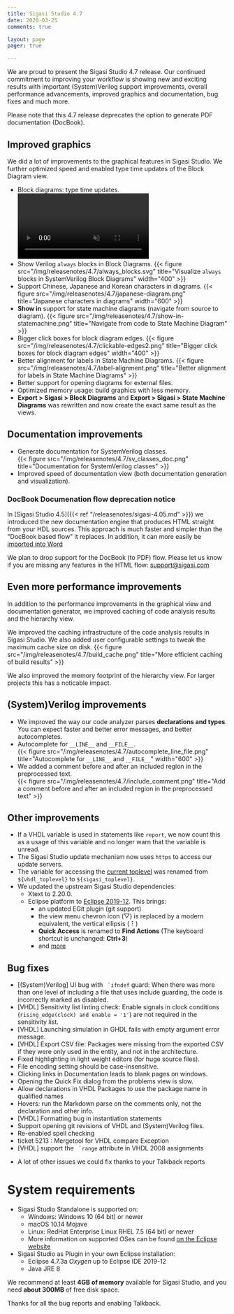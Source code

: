 ```yaml
---
title: Sigasi Studio 4.7
date: 2020-03-25
comments: true

layout: page
pager: true

---
```

We are proud to present the Sigasi Studio 4.7 release. Our continued commitment to improving your workflow is showing new and exciting results with important (System)Verilog support improvements, overall performance advancements, improved graphics and documentation, bug fixes and much more.

Please note that this 4.7 release deprecates the option to generate PDF documentation (DocBook).

## Improved graphics

We did a lot of improvements to the graphical features in Sigasi Studio. We further optimized speed and enabled type time updates of the Block Diagram view.

* Block diagrams: type time updates.
<video loop=true autoplay=true muted=true><source src="/img/releasenotes/4.7/type_time_block_diagram.mp4" type="video/mp4" ></video>
* Show Verilog `always` blocks in Block Diagrams.
{{< figure src="/img/releasenotes/4.7/always_blocks.svg" title="Visualize `always` blocks in SystemVerilog Block Diagrams" width="400" >}}
* Support Chinese, Japanese and Korean characters in diagrams.
{{< figure src="/img/releasenotes/4.7/japanese-diagram.png" title="Japanese characters in diagrams" width="600" >}}
* **Show in** support for state machine diagrams (navigate from source to diagram).
{{< figure src="/img/releasenotes/4.7/show-in-statemachine.png" title="Navigate from code to State Machine Diagram" >}}
* Bigger click boxes for block diagram edges.
{{< figure src="/img/releasenotes/4.7/clickable-edges2.png" title="Bigger click boxes for block diagram edges" width="400" >}}
* Better alignment for labels in State Machine Diagrams.
{{< figure src="/img/releasenotes/4.7/label-alignment.png" title="Better alignment for labels in State Machine Diagrams" >}}
* Better support for opening diagrams for external files.
* Optimized memory usage: build graphics with less memory.
* **Export > Sigasi > Block Diagrams** and **Export > Sigasi > State Machine Diagrams** was rewritten and now create the exact same result as the views.

## Documentation improvements

* Generate documentation for SystemVerilog classes.  
{{< figure src="/img/releasenotes/4.7/sv_classes_doc.png" title="Documentation for SystemVerilog classes" >}}
* Improved speed of documentation view (both documentation generation and visualization).


### DocBook Documenation flow deprecation notice

In [Sigasi Studio 4.5]({{< ref "/releasenotes/sigasi-4.05.md" >}}) we introduced the new documentation engine that produces HTML straight from your HDL sources. This approach is much faster and simpler than the "DocBook based flow" it replaces. In addition, it can more easily be [imported into Word](/tech/scale-diagrams-in-word)

We plan to drop support for the DocBook (to PDF) flow. Please let us know if you are missing any features in the HTML flow: <support@sigasi.com>


## Even more performance improvements

In addition to the performance improvements in the graphical view and documentation generator, we improved caching of code analysis results and the hierarchy view.

We improved the caching infrastructure of the code analysis results in Sigasi Studio. We also added user configurable settings to tweak the maximum cache size on disk.
{{< figure src="/img/releasenotes/4.7/build_cache.png" title="More efficient caching of build results" >}}

We also improved the memory footprint of the hierarchy view. For larger projects this has a noticable impact.


## (System)Verilog improvements

* We improved the way our code analyzer parses **declarations and types**. You can expect faster and better error messages, and better autocompletes.
* Autocomplete for `__LINE__` and `__FILE__`.  
{{< figure src="/img/releasenotes/4.7/autocomplete_line_file.png" title="Autocomplete for `__LINE__` and `__FILE__`" width="600" >}}
* We added a comment before and after an included region in the preprocessed text.  
{{< figure src="/img/releasenotes/4.7/include_comment.png" title="Add a comment before and after an included region in the preprocessed text" >}}

## Other improvements

* If a VHDL variable is used in statements like `report`, we now count this as a usage of this variable and no longer warn that the variable is unread.
* The Sigasi Studio update mechanism now uses `https` to access our update servers.
* The variable for accessing the [current toplevel](/manual/tools/#variables-in-arguments) was renamed from `${vhdl_toplevel}` to `${sigasi_toplevel}`.
* We updated the upstream Sigasi Studio dependencies:
    * Xtext to 2.20.0.
    * Eclipse platform to [Eclipse 2019-12](https://www.eclipse.org/eclipseide/2019-12/noteworthy/). This brings:
        * an updated EGit plugin (git support)
        * the view menu chevron icon (▽) is replaced by a modern equivalent, the vertical ellipsis ( ⠇)
        * **Quick Access** is renamed to **Find Actions** (The keyboard shortcut is unchanged: **Ctrl+3**)
        * and [more](https://www.eclipse.org/eclipse/news/4.14/platform.php)

## Bug fixes

* \[(System)Verilog] UI bug with `` `ifndef`` guard: When there was more than one level of including a file that uses include guarding, the code is incorrectly marked as disabled.
* \[VHDL] Sensitivity list linting check: Enable signals in clock conditions (`rising_edge(clock) and enable = '1'`) are not required in the sensitivity list.
* \[VHDL] Launching simulation in GHDL fails with empty argument error message.
* \[VHDL] Export CSV file: Packages were missing from the exported CSV if they were only used in the entity, and not in the architecture.
* Fixed highlighting in light weight editors (for huge source files).
* File encoding setting should be case-insensitive.
* Clicking links in Documentation leads to blank pages on windows.
* Opening the Quick Fix dialog from the problems view is slow.
* Allow declarations in VHDL Packages to use the package name in qualified names
* Hovers: run the Markdown parse on the comments only, not the declaration and other info.
* \[VHDL] Formatting bug in instantiation statements
* Support opening git revisions of VHDL and (System)Verilog files.
* Re-enabled spell checking
* ticket 5213 : Mergetool for VHDL compare Exception
* \[VHDL] support the `` `range`` attribute in VHDL 2008 assignments

+ A lot of other issues we could fix thanks to your Talkback reports

# System requirements

* Sigasi Studio Standalone is supported on:
    * Windows: Windows 10 (64 bit) or newer
    * macOS 10.14 Mojave
    * Linux: RedHat Enterprise Linux RHEL 7.5 (64 bit) or newer
    * More information on supported OSes can be found [on the Eclipse website](https://www.eclipse.org/projects/project-plan.php?planurl=http://www.eclipse.org/eclipse/development/plans/eclipse_project_plan_4_10.xml#target_environments)
* Sigasi Studio as Plugin in your own Eclipse installation:
    * Eclipse 4.7.3a *Oxygen* up to Eclipse IDE 2019-12
    * Java JRE 8

We recommend at least **4GB of memory** available for Sigasi Studio,
and you need **about 300MB** of free disk space.

Thanks for all the bug reports and enabling Talkback.
